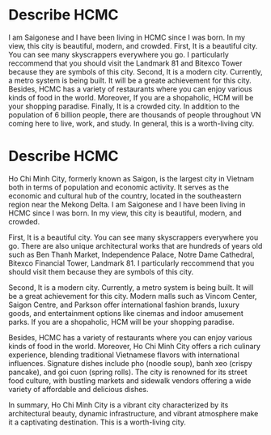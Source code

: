 # Describe HCMC

I am Saigonese and I have been living in HCMC since I was born. In my view, this city is beautiful, modern, and crowded.
First, It is a beautiful city. You can see many skyscrappers everywhere you go. I particularly reccommend that you should visit the Landmark 81 and Bitexco Tower because they are symbols of this city. 
Second, It is a modern city. Currently, a metro system is being built. It will be a greate achievement for this city. Besides, HCMC has a variety of restaurants where you can enjoy various kinds of food in the world. 
Moreover, If you are a shopaholic, HCM will be your shopping paradise. 
Finally, It is a crowded city. In addition to the population of 6 billion people, there are thousands of people throughout VN coming here to live, work, and study. In general, this is a worth-living city.


# Describe HCMC
Ho Chi Minh City, formerly known as Saigon, is the largest city in Vietnam both in terms of population and economic activity. It serves as the economic and cultural hub of the country, located in the southeastern region near the Mekong Delta. I am Saigonese and I have been living in HCMC since I was born. In my view, this city is beautiful, modern, and crowded.

First, It is a beautiful city. You can see many skyscrappers everywhere you go. There are also unique architectural works that are hundreds of years old such as Ben Thanh Market, Independence Palace, Notre Dame Cathedral, Bitexco Financial Tower, Landmark 81. I particularly reccommend that you should visit them because they are symbols of this city.

Second, It is a modern city. Currently, a metro system is being built. It will be a great achievement for this city. Modern malls such as Vincom Center, Saigon Centre, and Parkson offer international fashion brands, luxury goods, and entertainment options like cinemas and indoor amusement parks. If you are a shopaholic, HCM will be your shopping paradise. 

Besides, HCMC has a variety of restaurants where you can enjoy various kinds of food in the world. Moreover, Ho Chi Minh City offers a rich culinary experience, blending traditional Vietnamese flavors with international influences. Signature dishes include pho (noodle soup), banh xeo (crispy pancake), and goi cuon (spring rolls). The city is renowned for its street food culture, with bustling markets and sidewalk vendors offering a wide variety of affordable and delicious dishes.

<!-- Finally, It is a crowded city. This city is a diverse population, reflecting Vietnam's ethnic and cultural diversity, as well as a significant expatriate community. As of recent estimates, Ho Chi Minh City is home to over 9 million people, making it the most populous city in Vietnam. In addition to the population of Ho Chi Minh City, there are thousands of people throughout VN coming here to live, work, and study. -->

In summary, Ho Chi Minh City is a vibrant city characterized by its architectural beauty, dynamic infrastructure, and vibrant atmosphere make it a captivating destination. This is a worth-living city.
